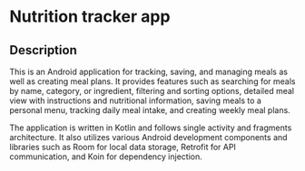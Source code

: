 # Nutrition tracker app

## Description

This is an Android application for tracking, saving, and managing meals as well as creating meal plans. It provides features such as searching for meals by name, category, or ingredient, filtering and sorting options, detailed meal view with instructions and nutritional information, saving meals to a personal menu, tracking daily meal intake, and creating weekly meal plans.

The application is written in Kotlin and follows single activity and fragments architecture. It also utilizes various Android development components and libraries such as Room for local data storage, Retrofit for API communication, and Koin for dependency injection. 

